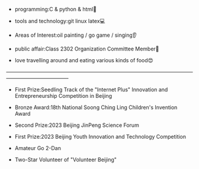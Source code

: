 - programming:C & python & html📃

- tools and technology:git linux latex💻

- Areas of Interest:oil painting / go game / singing👂

- public affair:Class 2302 Organization Committee Member🎈

- love travelling around and eating various kinds of food😍

————————————————————————————————————————————————

- First Prize:Seedling Track of the "Internet Plus" Innovation and Entrepreneurship Competition in Beijing

- Bronze Award:18th National Soong Ching Ling Children's Invention Award

- Second Prize:2023 Beijing JinPeng Science Forum

- First Prize:2023 Beijing Youth Innovation and Technology Competition

- Amateur Go 2-Dan

- Two-Star Volunteer of "Volunteer Beijing"